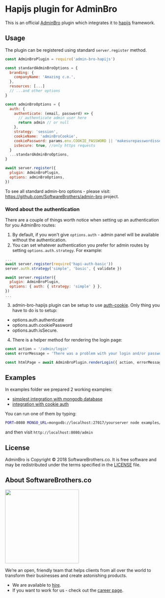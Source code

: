 # Hapijs plugin for AdminBro

This is an official [AdminBro](https://github.com/SoftwareBrothers/admin-bro) plugin which integrates it to [hapijs](https://hapijs.com/) framework.

## Usage

The plugin can be registered using standard `server.register` method.

```javascript
const AdminBroPlugin = require('admin-bro-hapijs')

const standardAdminBroOptions = {
  branding: {
    companyName: 'Amazing c.o.',
  },
  resources: [...]
  // ...and other options
}

const adminBroOptions = {
  auth: {
    authenticate: (email, password) => {
      // authenticate admin user here
      return admin // or null
    },
    strategy: 'session',
    cookieName: 'adminBroCookie',
    cookiePassword: params.env.COOKIE_PASSWORD || 'makesurepasswordissecure',
    isSecure: true, //only https requests
  }
  ...standardAdminBroOptions,
}

await server.register({
  plugin: AdminBroPlugin,
  options: adminBroOptions,
})
```

To see all standard admin-bro options - please visit: https://github.com/SoftwareBrothers/admin-bro project.

### Word about the authentication

There are a couple of things worth notice when setting up an authentication for you AdminBro routes:

1. By default, if you won't give `options.auth` - admin panel will be available without the authentication.
2. You can set whatever authentication you prefer for admin routes by setting `options.auth.strategy`. For example:

```javascript
...
await server.register(require('hapi-auth-basic'))
server.auth.strategy('simple', 'basic', { validate })

await server.register({
  plugin: AdminBroPlugin,
  options: { auth: { strategy: 'simple' } },
})
...

```

3. admin-bro-hapijs plugin can be setup to use [auth-cookie](https://github.com/hapijs/hapi-auth-cookie). Only thing you have to do is to setup:
* options.auth.authenticate
* options.auth.cookiePassword
* options.auth.isSecure.

4. There is a helper method for rendering the login page:

```javascript
const action = '/admin/login'
const errorMessage = 'There was a problem with your login and/or password'

const htmlPage = await AdminBroPlugin.renderLogin({ action, errorMessage })
```

## Examples

In examples folder we prepared 2 working examples:
* [simplest integration with mongodb database](examples/simple.js)
* [integration with cookie auth](examples/session-auth.js)

You can run one of them by typing:

```bash
PORT=8080 MONGO_URL=mongodb://localhost:27017/yourserver node examples/simple.js
```

and then visit `http://localhost:8080/admin`


## License

AdminBro is Copyright © 2018 SoftwareBrothers.co. It is free software and may be redistributed under the terms specified in the [LICENSE](LICENSE) file.

## About SoftwareBrothers.co

<img src="https://softwarebrothers.co/assets/images/software-brothers-logo-full.svg" width=240>


We’re an open, friendly team that helps clients from all over the world to transform their businesses and create astonishing products.

* We are available to [hire](https://softwarebrothers.co/contact).
* If you want to work for us - check out the [career page](https://softwarebrothers.co/career).